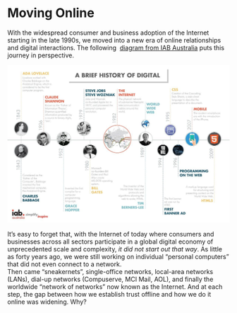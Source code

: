# Moving Online

With the widespread consumer and business adoption of the Internet starting in the late
1990s, we moved into a new era of online relationships and digital interactions. The
following ​ [diagram from IAB Australia​](https://www.iabaustralia.com.au/iab-blog/blog-articles/entry/a-brief-history-of-digital-it-s-always-good-to-reflect) puts this journey in perspective.

![moving_online](../images/history_of_digital.png)

It’s easy to forget that, with the Internet of today where consumers and businesses
across all sectors participate in a global digital economy of unprecedented scale and
complexity, *it did not start out that way*.​ As little as forty years ago, we were still working on individual “personal computers” that did not even connect to a network.  
Then came “sneakernets”, single-office networks, local-area networks (LANs), dial-up
networks (Compuserve, MCI Mail, AOL), and finally the worldwide “network of networks”
now known as the Internet. And at each step, the gap between how we establish trust
offline and how we do it online was widening. Why?
